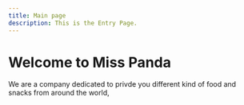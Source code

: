 ```yaml
---
title: Main page
description: This is the Entry Page.
---
```


# Welcome to Miss Panda

We are a company dedicated to privde you different kind of food and snacks from around the world,
